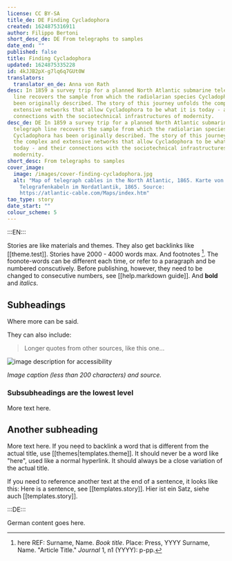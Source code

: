 ```yaml
---
license: CC BY-SA
title_de: DE Finding Cycladophora
created: 1624875316911
author: Filippo Bertoni
short_desc_de: DE From telegraphs to samples
date_end: ""
published: false
title: Finding Cycladophora
updated: 1624875335228
id: 4kJJB2pX-g7lq6q7GUt0W
translators:
  translator_en_de: Anna von Rath
desc: In 1859 a survey trip for a planned North Atlantic submarine telegraph
  line recovers the sample from which the radiolarian species Cycladophora has
  been originally described. The story of this journey unfolds the complex and
  extensive networks that allow Cycladophora to be what it is today - and their
  connections with the sociotechnical infrastructures of modernity.
desc_de: DE In 1859 a survey trip for a planned North Atlantic submarine
  telegraph line recovers the sample from which the radiolarian species
  Cycladophora has been originally described. The story of this journey unfolds
  the complex and extensive networks that allow Cycladophora to be what it is
  today - and their connections with the sociotechnical infrastructures of
  modernity.
short_desc: From telegraphs to samples
cover_image:
  image: /images/cover-finding-cycladophora.jpg
  alt: "Map of telegraph cables in the North Atlantic, 1865. Karte von
    Telegrafenkabeln im Nordatlantik, 1865. Source:
    https://atlantic-cable.com/Maps/index.htm"
tao_type: story
date_start: ""
colour_scheme: 5
---
```



:::EN:::

Stories are like materials and themes. They also get backlinks like [[theme.test]]. Stories have 2000 - 4000 words max.
And footnotes [^footnote1]. The foonote-words can be different each time, or refer to a paragraph and be numbered conscutively. Before publishing, however, they need to be changed to consecutive numbers, see [[help.markdown guide]].
And **bold** and _italics_.

## Subheadings

Where more can be said.

They can also include:
>Longer quotes from other sources, like this one...

![image description for accessibility](/images/example/MfN-HBSB-Nr97.png)

_Image caption (less than 200 characters) and source._

<!-- Notes for us -->

### Subsubheadings are the lowest level

More text here.

## Another subheading

More text here. If you need to backlink a word that is different from the actual title, use [[themes|templates.theme]]. It should never be a word like "here", used like a normal hyperlink. It should always be a close variation of the actual title.

If you need to reference another text at the end of a sentence, it looks like this: Here is a sentence, see [[templates.story]].
Hier ist ein Satz, siehe auch [[templates.story]].

[^footnote1]: here REF: Surname, Name. _Book title_. Place: Press, YYYY
Surname, Name. "Article Title." _Journal_ 1, n1 (YYYY): p-pp.

:::DE:::

German content goes here.
